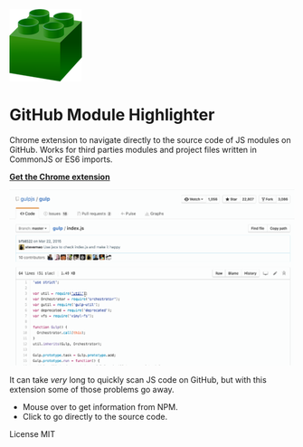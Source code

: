 ![](icon128.png)
# GitHub Module Highlighter

Chrome extension to navigate directly to the source code of JS modules on GitHub. Works for third parties modules and project files written in CommonJS or ES6 imports.

[**Get the Chrome extension**](https://chrome.google.com/webstore/detail/github-module-highlighter/pmfpkkicfnpgmkkimjifdofcdomclhkf)

<a href="https://chrome.google.com/webstore/detail/github-module-highlighter/pmfpkkicfnpgmkkimjifdofcdomclhkf"><img src="animated.gif"></a>

It can take _very_ long to quickly scan JS code on GitHub,
but with this extension some of those problems go away.

* Mouse over to get information from NPM.
* Click to go directly to the source code.

License MIT
